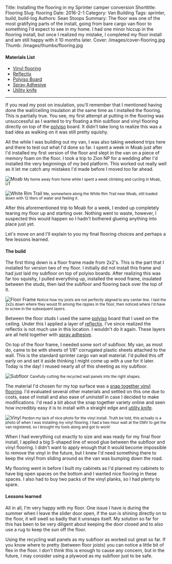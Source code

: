 Title: Installing the flooring in my Sprinter camper conversion
Shorttitle: Flooring
Slug: flooring
Date: 2016-2-1
Category: Van Building
Tags: sprinter, build, build-log
Authors: Sean Stoops
Summary: The floor was one of the most gratifying parts of the install, going from bare cargo van floor to something I'd expect to see in my home. I had one minor hiccup in the flooring install, but once I realized my mistake, I completed my floor install and am still happy with it 10 months later.
Cover: /images/cover-flooring.jpg
Thumb: /images/thumbs/flooring.jpg


#### Materials List

- [Vinyl flooring](http://www.homedepot.com/p/TrafficMASTER-Allure-Ultra-7-5-in-x-47-6-in-2-Strip-Black-Walnut-Resilient-Vinyl-Plank-Flooring-19-8-sq-ft-case-66512/202490895)
- [Reflectix](http://amzn.to/1WQc5Ea)
- [Polyiso Board](http://www.homedepot.com/p/Thermasheath-Rmax-Thermasheath-3-1-in-x-4-ft-x-8-ft-R-6-Polyisocyanurate-Rigid-Foam-Insulation-Board-787264/100549260)
- [Spray Adhesive](http://amzn.to/1KIic6n)
- [Utility knife](http://amzn.to/1nqVYjS)

***

If you read my post on insulation, you'll remember that I mentioned having done the wall/ceiling insulation at the same time as I installed the flooring. This is partially true. You see, my first attempt at putting in the flooring was unsuccessful as I wanted to try floating a thin subfloor and vinyl flooring directly on top of the [polyiso](http://www.homedepot.com/p/Thermasheath-Rmax-Thermasheath-3-1-in-x-4-ft-x-8-ft-R-6-Polyisocyanurate-Rigid-Foam-Insulation-Board-787264/100549260) board. It didn't take long to realize this was a bad idea as walking on it was still pretty squishy.

All the while I was building out my van, I was also taking weekend trips here and there to test out what I'd done so far. I spent a week in Moab just after I'd installed my first version of the floor and slept in the van on a piece of memory foam on the floor. I took a trip to Zion NP for a wedding after I'd installed the very beginnings of my bed platform. This worked out really well as it let me catch any mistakes I'd made before I moved too far ahead.


![Moab]({filename}/images/build/build_17_.jpg)
<small>My home away from home while I spent a week climbing and cycling in Moab, UT</small>

![White Rim Trail]({filename}/images/me-wwt.jpg)
<small>Me, somewhere along the White Rim Trail near Moab, still loaded down with 12 liters of water and feeling it.</small>

After this aforementioned trip to Moab for a week, I ended up completely tearing my floor up and starting over. Nothing went to waste, however, I suspected this would happen so I hadn't bothered glueing anything into place just yet.

Let's move on and I'll explain to you my final flooring choices and perhaps a few lessons learned.

#### The build

The first thing down is a floor frame made from 2x2's. This is the part that I installed for version two of my floor. I initially did not install this frame and had just laid my subfloor on top of polyiso boards. After realizing this was far too squishy, I pulled everything up, installed the wood frame, insulated between the studs, then laid the subfloor and flooring back over the top of it.

![Floor Frame]({filename}/images/build/build_19_.jpg)
<small>Notice how my joists are not perfectly aligned to any center line. I laid the 2x2s down where they would fit among the ripples in the floor, then noticed where I'd have to screw in the subsequent layers.</small>

Between the floor studs I used the same [polyiso](http://www.homedepot.com/p/Thermasheath-Rmax-Thermasheath-3-1-in-x-4-ft-x-8-ft-R-6-Polyisocyanurate-Rigid-Foam-Insulation-Board-787264/100549260) board that I used on the ceiling. Under this I applied a layer of [reflectix](http://amzn.to/1WQc5Ea). I've since realized the reflectix is not much use in this location. I wouldn't do it again. These layers are all held together with [spray adhesive](http://amzn.to/1KIic6n).

On top of the floor frame, I needed some sort of subfloor. My van, as most do, came to be with sheets of 1/8" corrugated plastic sheets attached to the wall. This is the standard sprinter cargo van wall material. I'd pulled this off early on and set it aside thinking I might come up with a use for it later. Today is the day! I reused nearly all of this sheeting as my subfloor.

![Subfloor]({filename}/images/build/build_20_.jpg)
<small>Carefully cutting the recycled wall panels into the right shapes.</small>

The material I'd chosen for my top surface was a [snap together vinyl flooring](http://www.homedepot.com/p/TrafficMASTER-Allure-Ultra-7-5-in-x-47-6-in-2-Strip-Black-Walnut-Resilient-Vinyl-Plank-Flooring-19-8-sq-ft-case-66512/202490895). I'd evaluated several other materials and settled on this one due to costs, ease of install and also ease of *uninstall* in case I decided to make modifications. I'd read a bit about the snap together variety online and seen how incredibly easy it is to install with a straight edge and [utility knife](http://amzn.to/1nqVYjS).

![Vinyl]({filename}/images/build/build_15_.jpg)
<small>Pardon my lack of nice photo for the vinyl install. Truth be told, this actually is a photo of when I was installing my vinyl flooring. I had a two-hour wait at the DMV to get the van registered, so I brought my tools along and got to work!</small>

When I had everything cut exactly to size and was ready for my final floor install, I applied a big S-shaped line of wood glue between the subfloor and vinyl flooring. I didn't want to apply enough that it would become impossible to remove the vinyl in the future, but I knew I'd need something there to keep the vinyl from sliding around as the van was bumping down the road.

My flooring went in before I built my cabinets as I'd planned my cabinets to have big open spaces on the bottom and I wanted nice flooring in these spaces. I also had to buy two packs of the vinyl planks, so I had plenty to spare.

#### Lessons learned

All in all, I'm very happy with my floor. One issue I have is during the summer when I leave the slider door open, if the sun is shining directly on to the floor, it will swell so badly that it unsnaps itself. My solution so far for this has been to be very diligent about keeping the door closed and to also use a rug to keep the sun off the floor.

Using the recycling wall panels as my subfloor as worked out great so far. If you know where to pretty (between floor joists) you can notice a little bit of flex in the floor. I don't think this is enough to cause any concern, but in the future, I may consider using a plywood as my subfloor just to be safe.
